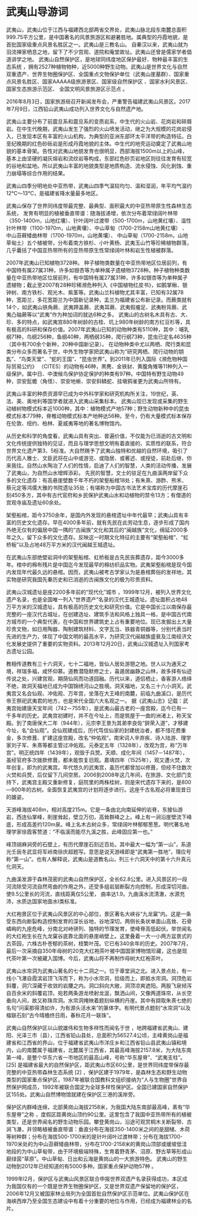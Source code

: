 # 武夷山导游词
武夷山，武夷山位于江西与福建西北部两省交界处，武夷山脉北段东南麓总面积999.75平方公里，是中国著名的风景旅游区和避暑胜地。属典型的丹霞地貌，是首批国家级重点风景名胜区之一。武夷山是三教名山。 自秦汉以来，武夷山就为羽流禅家栖息之地，留下了不少宫观、道院和庵堂故址。武夷山还曾是儒家学者倡道讲学之地。 武夷山自然保护区，是地球同纬度地区保护最好、物种最丰富的生态系统  ，拥有2527种植物物种，近5000种野生动物。武夷山是世界文化与自然双重遗产、世界生物圈保护区、全国重点文物保护单位（武夷山崖墓群）、国家重点风景名胜区、国家AAAAA级旅游景区、国家级自然保护区  、国家水利风景区、  国家生态旅游示范区、  全国文明风景旅游区示范点  。

2016年8月3日，国家旅游局召开新闻发布会，严重警告福建武夷山风景区。2017年7月9日，江西铅山武夷山成功列入世界文化与自然遗产地。

 武夷山主要分布了前震旦系和震旦系的变质岩系，中生代的火山岩、花岗岩和碎屑岩。在中生代晚期，武夷山发生了强烈的火山喷发活动，继之为大规模的花岗岩侵入，已发现本区有丰富的火山机构，为典型的亚洲东部环太平洋带的构造特征。白垩纪晚期的红色砂砾岩是形成丹霞地貌的主体。中生代的地壳运动奠定了武夷山地貌的基本骨架。告性对武夷山地貌发育也很明显，西部海拔1500m以上的山峰，基本上由坚硬的凝灰熔岩和流纹岩等构成，东部红色砂页岩地区则往往发育有较宽的谷地和盆地。所以武夷山丰富的地貌类型是地质构造、流水侵蚀、风化剥蚀、重力崩塌等综合作用的结果。

武夷山四季分明地处中亚热带，武夷山四季气温较均匀、温和湿润，年平均气温约12℃～13℃，是福建省降水量最多地区。

武夷山保存了世界同纬度带最完整、最典型、面积最大的中亚热带原生性森林生态系统， 发育有明显的植被垂直带谱：随海拔递增，依次分布着常绿阔叶林带（350-1400m，山地红壤）、针叶阔叶过渡带（500-1700m，山地黄红壤）、温性针叶林带（1100-1970m，山地黄壤）、中山草甸（1700-2158m山地黄红壤） 、中山苔藓矮曲林带（1700-1970m，山地黄壤）、 中山草甸（1700-2158m，山地草甸土）五个植被带，分布着南方铁杉、小叶黄杨、武夷玉山竹等珍稀植物群落，几乎囊括了中国亚热带所有的亚热带原生性常绿阔叶林和岩生性植被群落。

2007年武夷山已知植物3728种。  种子植物类数量在中亚热带地区位居前列，有中国特有属27属31种，许多如银杏等为单种属孑遗植物3728种。种子植物种类数量在中亚热带地区位居前列，有中国特有属27属31种，许多如银杏等为单种属孑遗植物；截止至2007有28种珍稀濒危种列入《中国植物红皮书》，如鹅掌楸、银钟树、南方铁杉、观光木、紫茎等。武夷山兰科植物尤其丰富，已知有32属78种，宽距兰，多花宽距兰为中国新记录种，盂兰为福建省公布新记录。而蕨类就有14个，如武夷山铁角蕨、武夷蹄盖蕨、武夷耳蕨、武夷假瘤足、武夷粉背蕨、武夷凸轴蕨等以“武夷”作为种加词的就达6种之多。  武夷山的古树名木具有古、大、珍、多的特点，如武夷宫880年树龄的古桂、坑上980年树龄的南方红豆杉等，具有极高的科研和保存价值。2007年武夷山已知的动物种类有5110种，其中：哺乳纲71种，鸟纲256种，鱼纲40种，两栖纲35种，爬行纲73种，昆虫已定名4635种（其中有700余个新种，20种中国新记录）。  在动物种类中尤以两栖、爬行类和昆类分布众多而著名于世，中外生物学家把武夷山称为“研究两栖、爬行动物的钥匙”、“鸟类天堂”、“蛇的王国”、“昆虫世界”。到2011年已列入国际《濒危物种国际贸易公约》 （CITES）的动物有46种，黑麂、金铁豺、黄腹角雉等11种列入一级保护。属中日、中澳候鸟保护协定保护的种类有97种。中国特有野生动物49种，崇安髭蟾（角怪）、崇安地蜥、崇安斜鳞蛇、挂墩鸦雀更为武夷山所特有。

武夷山丰富的种质资源早已成为中外科学家和研究机构所关注，19世纪，英、法、美、奥地利等国学者就进入武夷山采集标本。  武夷山现已发现或采集的野生动植树物模式标本近1000种，其中：植物模式产地57种；野生动物新种中的昆虫模式标本779种，脊椎动物模式标本产地种达56种。至今，仍有大量模式标本保存在伦敦、纽约、柏林、夏威夷等地的著名博物馆内。

从历史和科学的角度看，武夷山具有突出、普遍价值，不仅能为已消逝的古文明和文化传统提供独特的见证，而且与理学思想文明有着直接的、实质性的联系，符合世界文化遗产第3、5标准。大自然赐予了武夷山独特和优越的自然环境，吸引了历代高人雅士、文臣武将在山中或游览、或隐居、或著述、或授徒，前赴后继，你来我往。自然山水陶冶了人们的性情，启迪了人们的智慧，人类的活动传播，发展了武夷山，为自然山水增辉添彩。  先民的智慧，文士的驻足在九曲溪两岸留下众多的文化遗存：有高悬崖壁数千年不朽的架壑船棺18处；有朱熹、游酢、熊禾、蔡元定等鸿儒大雅的书院遗址35处；有堪称为中国古书法艺术宝库的历代摩崖石刻450多方，其中有古代官府和乡民保护武夷山水和动植物的禁令13方；有僧道的宫观寺庙及遗址60余处。 

架壑船棺，距今3750余年，是国内外发现的悬棺遗址中年代最早；武夷山具有丰富的历史文化遗存。早在4000多年前，就有先民在此劳动生息，逐步形成了国内外绝无仅有的偏居中国一隅的“古闽族”文化和其后的“闽越族”文化，绵延2000多年之久，留下众多的文化遗存。反映这一时期文化特征的主要有“架壑船棺”、“虹桥板”以及占地48万平方米的汉代闽越王城遗址。 

在武夷山东部绝壁岩洞中的架壑船棺、虹桥板是古先民丧葬遗存，距今3000多年。棺中的棉布残片是中国迄今发现最早的棉纺织品实物。武夷架壑船棺是现今国内发现年代最久远的悬棺。因而，武夷山被考古学家认为是悬棺葬俗的发祥地，其实物是研究我国先秦历史和已消逝的古闽族文化的极为珍贵资料。

武夷山汉城遗址是座2200多年前的“现代化”城市  ，1999年12月，被列入世界文化遗产名录，也是全国唯一列入“世界遗产”名录的汉代王城遗址。遗址面积占地48万平方米的汉城遗址，具有极高的历史文化和研究价值。它是中国长江以南保存最完整的一座汉代古城址，在创建选址、建筑手法和风格上独具一格，是中国古代南方城市的一个典型代表，在中国和世界建筑史上占有重要地位。现已发掘出土大量珍贵文物，如日用陶器、陶制建筑材料、文字瓦当、铁器青铜器等，分别代表当时先进的生产力，体现了中国文明的最高水平，为研究汉代闽越族盛衰及江南经济文化发展史提供了重要的实物资料。2013年12月20日，武夷山汉城遗址入列国家考古遗址公园。 

教相传道教有三十六洞天，七十二福地，皆仙人居处游憩之地。世人以为通天之境，祥瑞多福，咸怀仰慕。道教潜隐默修之士，喜遁居幽静之山林，故多择有仙迹传说之处，兴建宫观，期荫仙风而功道园融。历代以来，道侣栖止，香客游人络绎不绝，故洞天福地已成为中国锦绣河山之胜境。洞天福地，又名三十六小洞天。武夷宫又名会仙观、冲佑观、万年宫，坐落在大王峰的南麓，前临九曲溪口，是历代帝王祭祀武夷君的地方，也是宋代全国六大名观之一。  据《武夷山志》记载：武夷宫始建唐天宝年间（742－755年），是武夷山最古老的一座宫殿，迄今已有一千多年的历史。武夷宫初建时，并不在今址上，而是筑屋于一曲的洲渚上，称天宝殿。到了南唐保大二年（944年），元宗李王景为其弟李良佐“辞荣入道”，才移建今址，名“会仙观”。会仙观建成后，历代笃信仙家的封建统治者，都不惜花费重金，多次修葺、扩建这座宫殿，改名“仲佑观”。南宋词人辛弃疾、诗人陆游、理学家刘子军、朱熹等都主管过冲佑观。元泰定五年（1328年），改观为宫，称“万年宫”。明正统四年（1439年），观毁于兵燹。天顺、成化年间（1457－1487年），虽经官府多次拨款修葺，都未能恢复旧观。嘉靖四年（1525年），观又遭火焚，次年创复。即为的武夷宫。年代悠久的武夷宫，虽历代都曾加以修葺，但经不住数次火焚和兵燹，后仅留下几间空房。2006到2008年这几年间，在旅游、文化部门支持下，武夷宫主殿又重新修复，庭院里的两株桂树，则是宋代遗存下来的，是800—900年的古树。全面恢复武夷宫的计划将逐步进行。这座千古名观必将重现昔日的雄姿。 

天游峰海拔408m，相对高度215m。它是一条由北向南延伸的岩脊，东接仙游岩，西连仙掌峰，削崖耸起，壁立万仞，高耸群峰之上。峰上有一涧沿崖壁流下峰底，形成高差约120m泉。峰上名木古树众多，常绿阔叶林郁郁葱葱。明代著名地理学家徐霞客赞道：“不临溪而能尽九溪之胜，此峰固应第一也。”

峰顶胡麻涧旁的石壁上，有历代摩崖石刻近百处。其中最大一幅为“第一山”，系道光壬辰冬武显将军岭南徐庆超题写。意思是说天游峰即是“武夷第一胜地”，理应号称“第一山”。也有人解释说，武夷山是道教名山，列三十六洞天中的第十六升真元化洞天。

九曲溪发源于森林茂密的武夷山自然保护区，全长62.8公里。进入风景区的一段河流除受河流自然弯曲的作用之外，还受多组岩层断裂方向控制，形成深切河曲，使9.5公里长的河流，直线距离仅5公里， 曲率达1.9。九曲溪水流清澈，水源充沛，水质达国家地面水Ι类标准。

大红袍景区位于武夷山风景区的中心部位，景区著名大峡谷“九龙窠”内。这是一条受东西向断裂构造控制发育的深长谷地，谷地深切，两侧长条状单面山高耸、石骨嶙峋的九座危峰，分南北对峙骈列、独特的节理发育，使峰脊高低起伏。举世闻名的大红袍生长在九龙窠谷底靠北面的悬崖峭壁上。这里叠着一大一小两方盆景式的古茶园，六株古朴苍郁的茶树，枝繁叶茂。它已有340余年的历史。2007年7月，最后一次采摘自350年母树的20克大红袍茶叶被中国国家博物馆珍藏，这也是现代茶叶第一次被藏入国博。今后，武夷山将不再制作母树大红袍茶叶。

武夷山水帘洞为武夷山著名的七十二洞之一。位于章堂涧之北。进入景点处，有一线小飞瀑自霞滨岩顶飞泻而下，称为小水帘洞，拾级而上，即抵水帘洞。洞顶危岩斜覆，洞穴深藏于收敛的岩腰之内。洞口斜向大敞，洞顶凉爽遮阳。两股飞泉倾泻自百余米的斜覆岩顶，宛若两条游龙喷射龙涎，飘洒山间，又像两道珠帘，从长空垂向人间，故又称珠帘洞。水帘洞掩映着题刻纵横的丹崖。其中有撷取朱熹七绝的名句“问渠那得清如许，为有源头活水来”的篆体字。有明代景点题刻“水帘洞”以及楹联石刻“古今晴檐终日雨，春秋花月一联珠”。

武夷山自然保护区以山貌雄伟和生物多样性而闻名于世  ，地跨福建省武夷山、建阳、光泽三市（县），江西省铅山县处，总面积为56527.4公顷，主峰黄岗山是福建省和江西省的界山，位于福建省武夷山市洋庄乡和江西省铅山县武夷山镇和境内，山的南麓属于福建省，北麓属于江西省，其最高峰海拔2157.8米，为大陆东南第一峰，是整个华东六省一市地区的最高山峰，号称“华东屋脊”、“武夷支柱”。 [25]  是福建省最大的自然保护区，距武夷山市区60公里，是世界同纬度带保存最完整的中亚热带森林生态系统 [2]  ，保护区建于1979年，是森林生态和野生动物类型的国家重点保护区，1987年被联合国教科文组织接纳为“人与生物圈”世界自然保护网成员，1992年被联合国定为全球多样性保护区。全国已建国家自然保护区155处。武夷山自然博物馆就建在保护区三港的溪岸旁。 

保护区内群峰连绵，北部黄岗山海拔2158米，为我国大陆东南部最高峰，素有“华东屋脊”之称  ，度假区距黄岗山顶约90公里。这里包含了我国中亚热带所有的植被类型，还是世界闻名的野生动物乐园。攀登黄岗山，沿途可观赏桐木关断裂带、古涧飞瀑，并领略植被垂直带谱：垂直分布在海拔350-1400米之间的是甜槠、木荷等树种群；分布在海拔500-1700米的是针叶阔叶过渡林带；分布在海拔1700-1970米处的为中山苔藓矮曲林带，分布在1700-2158米的黄岗山顶部或缓坡低洼地段的为中山草甸带，由于环境极端特殊，生育着野青茅、沼原、野古草等形成山巅绿茵“草原”。中山草甸、日出和云海是黄岗山的一大旅游特色。 武夷山的野生动物到2012年已经知道的有5000多种。国家重点保护动物57种 。

1999年l2月，保护区与武夷山风景区联合申报世界双遗产名录获得成功，本区成为我国仅有的一个既是世界生物圈保护区，又是世界双遗产保留地的保护区，2006年12月又被国家林业局列为全国首批自然保护区示范单位。武夷山保护区在海峡西岸乃至全国生态建设中有着十分重要的地位与作用，已经成为福建林业的名片。
